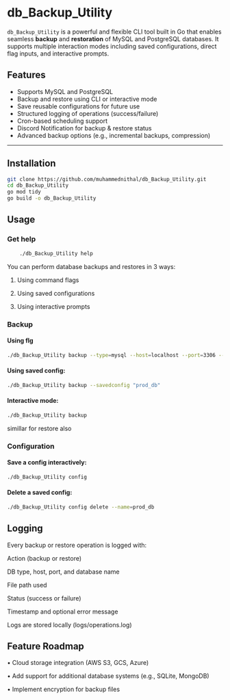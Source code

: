 # db_Backup_Utility

`db_Backup_Utility` is a powerful and flexible CLI tool built in Go that enables seamless **backup** and **restoration** of MySQL and PostgreSQL databases. It supports multiple interaction modes including saved configurations, direct flag inputs, and interactive prompts.

## Features

- Supports MySQL and PostgreSQL
- Backup and restore using CLI or interactive mode
- Save reusable configurations for future use
- Structured logging of operations (success/failure)
- Cron-based scheduling support
- Discord Notification for backup & restore status
- Advanced backup options (e.g., incremental backups, compression)

---

## Installation

```bash
git clone https://github.com/muhammednithal/db_Backup_Utility.git
cd db_Backup_Utility
go mod tidy
go build -o db_Backup_Utility

```

## Usage

### Get help

```bash
    ./db_Backup_Utility help
```

You can perform database backups and restores in 3 ways:

1. Using command flags

2. Using saved configurations

3. Using interactive prompts

### Backup

#### Using flg

```bash
./db_Backup_Utility backup --type=mysql --host=localhost --port=3306 --user=root --password=secret --database=mydb --output=backup.sql
```

#### Using saved config:

```bash
./db_Backup_Utility backup --savedconfig "prod_db"
```

#### Interactive mode:

```bash
./db_Backup_Utility backup
```

simillar for restore also

### Configuration

#### Save a config interactively:

```bash
./db_Backup_Utility config
```

#### Delete a saved config:

```bash
./db_Backup_Utility config delete --name=prod_db
```

## Logging

Every backup or restore operation is logged with:

Action (backup or restore)

DB type, host, port, and database name

File path used

Status (success or failure)

Timestamp and optional error message

Logs are stored locally (logs/operations.log)

## Feature Roadmap

• Cloud storage integration (AWS S3, GCS, Azure)

• Add support for additional database systems (e.g., SQLite, MongoDB)

• Implement encryption for backup files
